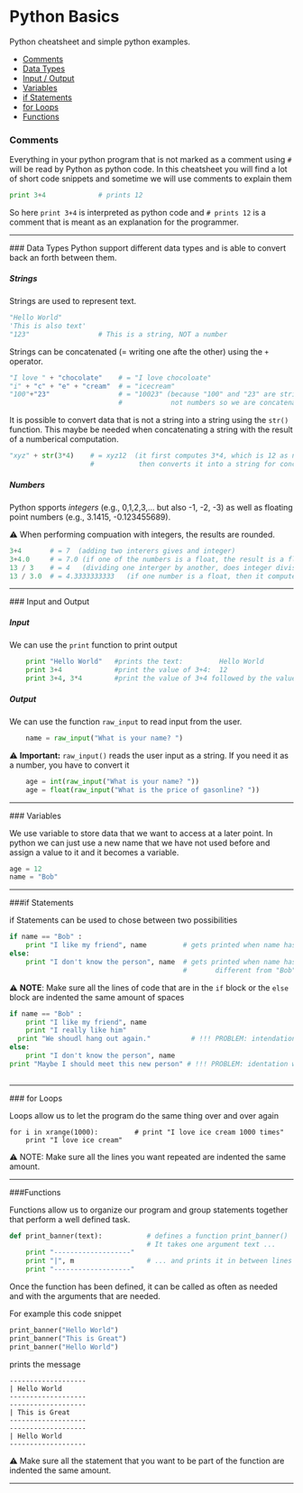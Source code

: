 



# Python Basics

Python cheatsheet and simple python examples.

* [Comments](#comments)
* [Data Types](#data_types)
* [Input / Output](#io)
* [Variables](#variables)
* [if Statements](#if_statements)
* [for Loops](#for_loops)
* [Functions](#functions)

<a name="comments"/>

### Comments <a name="comments"/>

Everything in your python program that is not marked as a comment using `#` 
will be read by Python as python code.
In this cheatsheet you will find a lot of short 
code snippets and sometime we will use comments to explain them

```python
print 3+4             # prints 12
```

So here `print 3+4` is interpreted as python code and `# prints 12` 
is a comment that is meant as an explanation for the programmer.


 -------------------------------- 
 <a name="data_types"/>
### Data Types
Python support different data types and is able to convert back an forth between them.

##### Strings 
Strings are used to represent text. 

```python
"Hello World"
'This is also text'
"123"                 # This is a string, NOT a number
```
Strings can be concatenated (= writing one afte the other) using the `+` operator.

```python
"I love " + "chocolate"    # = "I love chocoloate"
"i" + "c" + "e" + "cream"  # = "icecream"  
"100"+"23"                 # = "10023" (because "100" and "23" are strings, 
                           #            not numbers so we are concatenating, not adding)
```
It is possible to convert data that is not a string into a string using the `str()` function. 
This maybe be needed when concatenating a string with the result of a numberical computation.

```python
"xyz" + str(3*4)    # = xyz12  (it first computes 3*4, which is 12 as number, 
                    #           then converts it into a string for concatenation )
```

##### Numbers 

Python spports *integers* (e.g., 0,1,2,3,... but also -1, -2, -3) as well as
floating point numbers (e.g.,  3.1415, -0.123455689).

:warning: When performing compuation with integers, the results are rounded.

```python
3+4       # = 7  (adding two interers gives and integer)
3+4.0     # = 7.0 (if one of the numbers is a float, the result is a float
13 / 3    # = 4   (dividing one interger by another, does integer division
13 / 3.0  # = 4.3333333333   (if one number is a float, then it computes a decimal value)

```




 -------------------------------- 
 <a name="io"/>
### Input and Output

##### Input
We can use the `print` function to print output 

```python
    print "Hello World"   #prints the text:         Hello World
    print 3+4             #print the value of 3+4:  12 
    print 3+4, 3*4        #print the value of 3+4 followed by the value of 3*4:  7 12
```

##### Output
We can use the function `raw_input` to read input from the user.
```python 
    name = raw_input("What is your name? ")
```

:warning: **Important:** `raw_input()` reads the user input as a string. 
If you need it as a number, you have to convert it
```python 
    age = int(raw_input("What is your name? "))
    age = float(raw_input("What is the price of gasonline? "))
```


 -------------------------------- 
 <a name="variables"/>
### Variables 

We use variable to store data that we want to access at a later point. 
In python we can just use a new name that we have not used before and assign a value to it and it becomes a variable.

```python
age = 12
name = "Bob"
```

 -------------------------------- 
 <a name="if_statements"/>
###if Statements

if Statements can be used to chose between two possibilities

```python
if name == "Bob" :
    print "I like my friend", name         # gets printed when name has the value "Bob"
else:
    print "I don't know the person", name  # gets printed when name has a value 
                                           #       different from "Bob"
```

:warning: **NOTE**: Make sure all the lines of code that are in the `if` block or 
the `else` block are indented the same amount of spaces


```python
if name == "Bob" :
    print "I like my friend", name         
    print "I really like him" 
  print "We shoudl hang out again."          # !!! PROBLEM: intendation is wrong
else:
    print "I don't know the person", name  
print "Maybe I should meet this new person" # !!! PROBLEM: identation wrong
                                            
```

 -------------------------------- 
 <a name="for_loops"/>
### for Loops

Loops allow us to let the program do the same thing over and over again

```prython
for i in xrange(1000):         # print "I love ice cream 1000 times"
    print "I love ice cream"    
```
:warning: NOTE: Make sure all the lines you want repeated are indented the same amount.



 -------------------------------- 
 <a name="functions"/>
###Functions

Functions allow us to organize our program and group statements together that perform
a well defined task.

```python
def print_banner(text):           # defines a function print_banner()
                                  # It takes one argument text ...
    print "-------------------"
    print "|", m                  # ... and prints it in between lines of "-------"
    print "-------------------"

```

Once the function has been defined, it can be called as often as needed and with 
the arguments that are needed.

For example this code snippet 
```python
print_banner("Hello World")
print_banner("This is Great")
print_banner("Hello World")
```
prints the message
```
-------------------
| Hello World
-------------------
-------------------
| This is Great
-------------------
-------------------
| Hello World
-------------------
```

:warning: Make sure all the statement that you want to be part of the 
          function are indented the same amount.


 -------------------------------- 
 
